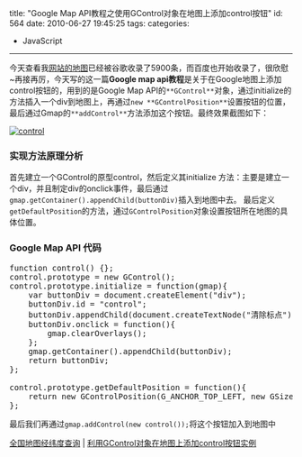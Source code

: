 title: "Google Map API教程之使用GControl对象在地图上添加control按钮"
id: 564
date: 2010-06-27 19:45:25
tags: 
categories: 
- JavaScript
---

今天查看我[网站的地图](http://ditu.js8.in "全国地图经纬度查询")已经被谷歌收录了5900条，而百度也开始收录了，很欣慰~再接再厉，今天写的这一篇**Google map api教程**是关于在Google地图上添加control按钮的，用到的是Google Map API的`**GControl**`对象，通过initialize的方法插入一个div到地图上，再通过`new **GControlPosition**`设置按钮的位置，最后通过Gmap的`**addControl**`方法添加这个按钮。最终效果截图如下：

[![control](http://js8.in/wp-content/uploads/2010/06/control-300x171.jpg "control")](http://js8.in/mywork/googlemap/gcontrol.html)

### 实现方法原理分析

首先建立一个GControl的原型control，然后定义其initialize 方法：主要是建立一个div，并且制定div的onclick事件，最后通过`gmap.getContainer().appendChild(buttonDiv)`插入到地图中去。
最后定义`getDefaultPosition`的方法，通过`GControlPosition`对象设置按钮所在地图的具体位置。
<!--more-->

### Google Map API 代码

<pre lang="javascript">function control() {};
control.prototype = new GControl();
control.prototype.initialize = function(gmap){
	var buttonDiv = document.createElement("div");
	buttonDiv.id = "control";
	buttonDiv.appendChild(document.createTextNode("清除标点"));
	buttonDiv.onclick = function(){
		gmap.clearOverlays();
	};
	gmap.getContainer().appendChild(buttonDiv);
	return buttonDiv;
};

control.prototype.getDefaultPosition = function(){
	return new GControlPosition(G_ANCHOR_TOP_LEFT, new GSize(510, 7));
};</pre>
最后我们再通过`gmap.addControl(new control());`将这个按钮加入到地图中

[全国地图经纬度查询](http://ditu.js8.in) | [利用GControl对象在地图上添加control按钮实例](http://js8.in/mywork/googlemap/gcontrol.html)